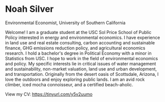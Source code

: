 # Noah Silver 
Environmental Economist, University of Southern California

Welcome! I am a graduate student at the USC Sol Price School of Public Policy interested in energy and environmental economics. I have experience in land use and real estate consulting, carbon accounting and sustainable finance, GHG emissions reduction policy, and agricultural economics research. I hold a bachelor's degree in Political Economy with a minor in Statistics from USC.
I hope to work in the field of environmental economics and policy. My specific interests lie in critical issues of water management and sustainability, non-market valuation, land use and urban development, and transportation.
Originally from the desert oasis of Scottsdale, Arizona, I love the outdoors and enjoy exploring public lands. I am an avid rock climber, iced mocha connoisseur, and a certified beach-aholic.

View my CV: https://tinyurl.com/y5v2uumo
